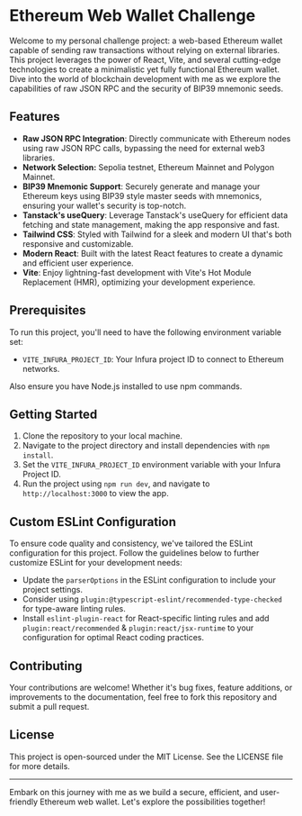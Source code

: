 # Ethereum Web Wallet Challenge

Welcome to my personal challenge project: a web-based Ethereum wallet capable of sending raw transactions without relying on external libraries. This project leverages the power of React, Vite, and several cutting-edge technologies to create a minimalistic yet fully functional Ethereum wallet. Dive into the world of blockchain development with me as we explore the capabilities of raw JSON RPC and the security of BIP39 mnemonic seeds.

## Features

- **Raw JSON RPC Integration**: Directly communicate with Ethereum nodes using raw JSON RPC calls, bypassing the need for external web3 libraries.
- **Network Selection:** Sepolia testnet, Ethereum Mainnet and Polygon Mainnet.
- **BIP39 Mnemonic Support**: Securely generate and manage your Ethereum keys using BIP39 style master seeds with mnemonics, ensuring your wallet's security is top-notch.
- **Tanstack's useQuery**: Leverage Tanstack's useQuery for efficient data fetching and state management, making the app responsive and fast.
- **Tailwind CSS**: Styled with Tailwind for a sleek and modern UI that's both responsive and customizable.
- **Modern React**: Built with the latest React features to create a dynamic and efficient user experience.
- **Vite**: Enjoy lightning-fast development with Vite's Hot Module Replacement (HMR), optimizing your development experience.

## Prerequisites

To run this project, you'll need to have the following environment variable set:

- `VITE_INFURA_PROJECT_ID`: Your Infura project ID to connect to Ethereum networks.

Also ensure you have Node.js installed to use npm commands.

## Getting Started

1. Clone the repository to your local machine.
2. Navigate to the project directory and install dependencies with `npm install`.
3. Set the `VITE_INFURA_PROJECT_ID` environment variable with your Infura Project ID.
4. Run the project using `npm run dev`, and navigate to `http://localhost:3000` to view the app.

## Custom ESLint Configuration

To ensure code quality and consistency, we've tailored the ESLint configuration for this project. Follow the guidelines below to further customize ESLint for your development needs:

- Update the `parserOptions` in the ESLint configuration to include your project settings.
- Consider using `plugin:@typescript-eslint/recommended-type-checked` for type-aware linting rules.
- Install `eslint-plugin-react` for React-specific linting rules and add `plugin:react/recommended` & `plugin:react/jsx-runtime` to your configuration for optimal React coding practices.

## Contributing

Your contributions are welcome! Whether it's bug fixes, feature additions, or improvements to the documentation, feel free to fork this repository and submit a pull request.

## License

This project is open-sourced under the MIT License. See the LICENSE file for more details.

---

Embark on this journey with me as we build a secure, efficient, and user-friendly Ethereum web wallet. Let's explore the possibilities together!
